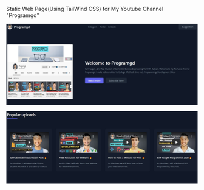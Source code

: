 Static Web Page(Using TailWind CSS) for My Youtube Channel "Programgd"

![alt text](https://github.com/Gagandatt/Gagan-Yt/blob/main/1.jpg)

![alt text](https://github.com/Gagandatt/Gagan-Yt/blob/main/2.jpg)
